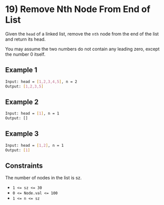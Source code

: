 # 19) Remove Nth Node From End of List

Given the ```head``` of a linked list, remove the ```nth``` node from the end of the list and return its head.

You may assume the two numbers do not contain any leading zero, except the number 0 itself.

## Example 1

```bash
Input: head = [1,2,3,4,5], n = 2
Output: [1,2,3,5]
```

## Example 2

```bash
Input: head = [1], n = 1
Output: []
```

## Example 3

```bash
Input: head = [1,2], n = 1
Output: [1]
```

## Constraints

The number of nodes in the list is sz.

- ```1 <= sz <= 30```
- ```0 <= Node.val <= 100```
- ```1 <= n <= sz```
